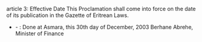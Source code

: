 article 3: Effective Date
This Proclamation shall come into force on the date of its publication in the Gazette of Eritrean Laws. 
<ul>
			<li> - : Done at Asmara, this 30th day of December, 2003
Berhane Abrehe, Minister of Finance<ul>
			</ul></li></ul>